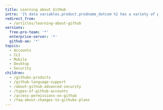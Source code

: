 ```yaml
---
title: Learning about GitHub
intro: '{% data variables.product.prodname_dotcom %} has a variety of products and account types to help you build software and collaborate with other people.'
redirect_from:
  - /articles/learning-about-github
versions:
  free-pro-team: '*'
  enterprise-server: '*'
  github-ae: '*'
topics:
  - Accounts
  - CLI
  - Mobile
  - Desktop
  - Security
children:
  - /githubs-products
  - /github-language-support
  - /about-github-advanced-security
  - /types-of-github-accounts
  - /access-permissions-on-github
  - /faq-about-changes-to-githubs-plans
---
```


